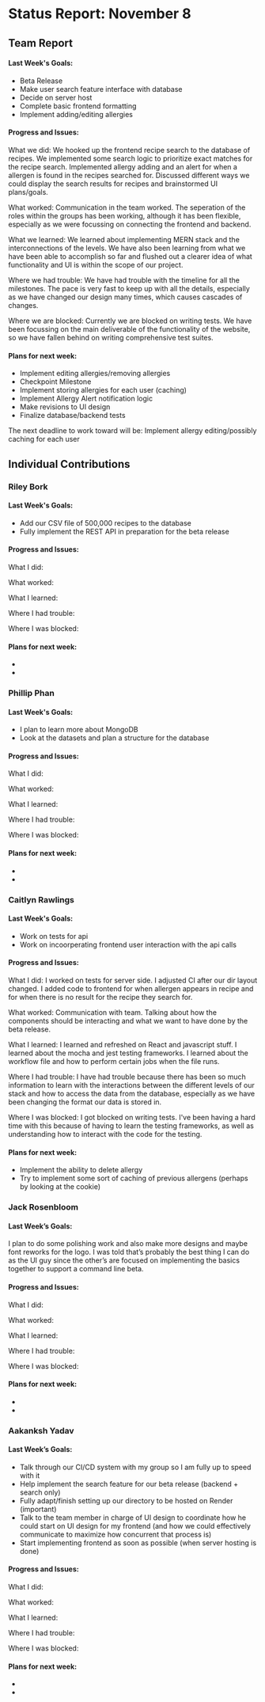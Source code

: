 # Status Report: November 8
## Team Report
#### Last Week's Goals:
- Beta Release
- Make user search feature interface with database
- Decide on server host
- Complete basic frontend formatting
- Implement adding/editing allergies

#### Progress and Issues:
What we did: We hooked up the frontend recipe search to the database of recipes. We implemented some
search logic to prioritize exact matches for the recipe search. Implemented allergy adding and an
alert for when a allergen is found in the recipes searched for. Discussed different ways we could 
display the search results for recipes and brainstormed UI plans/goals.

What worked: Communication in the team worked. The seperation of the roles within the groups has
been working, although it has been flexible, especially as we were focussing on connecting the 
frontend and backend.

What we learned: We learned about implementing MERN stack and the interconnections of the levels.
We have also been learning from what we have been able to accomplish so far and flushed out a clearer 
idea of what functionality and UI is within the scope of our project.

Where we had trouble: We have had trouble with the timeline for all the milestones. The pace is very 
fast to keep up with all the details, especially as we have changed our design many times, which
causes cascades of changes.

Where we are blocked: Currently we are blocked on writing tests. We have been focussing on the main
deliverable of the functionality of the website, so we have fallen behind on writing comprehensive 
test suites.

#### Plans for next week:
- Implement editing allergies/removing allergies
- Checkpoint Milestone
- Implement storing allergies for each user (caching)
- Implement Allergy Alert notification logic
- Make revisions to UI design
- Finalize database/backend tests


The next deadline to work toward will be: Implement allergy editing/possibly caching for each user

## Individual Contributions
### Riley Bork
#### Last Week's Goals:
- Add our CSV file of 500,000 recipes to the database
- Fully implement the REST API in preparation for the beta release

#### Progress and Issues:
What I did: 

What worked: 

What I learned: 

Where I had trouble: 

Where I was blocked: 

#### Plans for next week: 
-
-

### Phillip Phan
#### Last Week's Goals:
- I plan to learn more about MongoDB
- Look at the datasets and plan a structure for the database

#### Progress and Issues:
What I did: 

What worked:

What I learned: 

Where I had trouble: 

Where I was blocked: 

#### Plans for next week:
-
-

### Caitlyn Rawlings
#### Last Week's Goals:
- Work on tests for api
- Work on incoorperating frontend user interaction with the api calls

#### Progress and Issues:
What I did: I worked on tests for server side. I adjusted CI after our dir layout changed. I added code to frontend 
for when allergen appears in recipe and for when there is no result for the recipe they search for.

What worked: Communication with team. Talking about how the components should be interacting and what we want to 
have done by the beta release.

What I learned: I learned and refreshed on React and javascript stuff. I learned about the mocha and jest testing
frameworks. I learned about the workflow file and how to perform certain jobs when the file runs.

Where I had trouble: I have had trouble because there has been so much information to learn with the interactions
between the different levels of our stack and how to access the data from the database, especially as we have been
changing the format our data is stored in.

Where I was blocked: I got blocked on writing tests. I've been having a hard time with this because of having to 
learn the testing frameworks, as well as understanding how to interact with the code for the testing.

#### Plans for next week:
- Implement the ability to delete allergy
- Try to implement some sort of caching of previous allergens (perhaps by looking at the cookie)

### Jack Rosenbloom
#### Last Week’s Goals:
I plan to do some polishing work and also make more designs and maybe font reworks for the logo. I was told that’s probably the best thing I can do as the UI guy since the other’s are focused on implementing the basics together to support a command line beta.

#### Progress and Issues:
What I did: 

What worked:

What I learned: 

Where I had trouble: 

Where I was blocked: 

#### Plans for next week:
-
-


### Aakanksh Yadav
#### Last Week’s Goals:
- Talk through our CI/CD system with my group so I am fully up to speed with it
- Help implement the search feature for our beta release (backend + search only)
- Fully adapt/finish setting up our directory to be hosted on Render (important)
- Talk to the team member in charge of UI design to coordinate how he could start on UI design for my frontend (and how we could effectively communicate to maximize how concurrent that process is)
- Start implementing frontend as soon as possible (when server hosting is done)

#### Progress and Issues:
What I did: 

What worked:

What I learned: 

Where I had trouble: 

Where I was blocked: 

#### Plans for next week:
-
-
